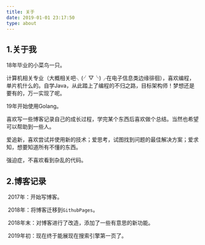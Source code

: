 ```yaml
---
title: 关于
date: 2019-01-01 23:17:50
type: about
---
```


## 1.关于我

18年毕业的小菜鸟一只。

计算机相关专业（大概相关吧╮(╯▽╰)╭在电子信息类边缘徘徊），喜欢编程，单片机什么的。自学Java，从此踏上了编程的不归之路，目标架构师！梦想还是要有的，万一实现了呢。

19年开始使用Golang。

喜欢写一些博客记录自己的成长过程，学完某个东西后喜欢做个总结。当然也希望可以帮助到一些人。

爱追新，喜欢尝试并使用新的技术；爱思考，试图找到问题的最佳解决方案；爱求知，想要知道所有不懂的东西。

强迫症，不喜欢看到杂乱的代码。

## 2.博客记录

​	2017年：开始写博客。

​	2018年：将博客迁移到`GithubPages`。

​	2018年末：对博客进行了改造，添加了一些有意思的新功能。

​	2019年初：现在终于能展现在搜索引擎第一页了。



